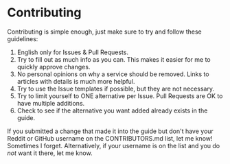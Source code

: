 # Contributing

Contributing is simple enough, just make sure to try and follow these guidelines:

1. English only for Issues & Pull Requests.
2. Try to fill out as much info as you can. This makes it easier for me to quickly approve changes.
3. No personal opinions on why a service should be removed. Links to articles with details is much more helpful.
4. Try to use the Issue templates if possible, but they are not necessary.
5. Try to limit yourself to ONE alternative per Issue. Pull Requests are OK to have multiple additions.
6. Check to see if the alternative you want added already exists in the guide.

If you submitted a change that made it into the guide but don't have your Reddit or GitHub username on the CONTRIBUTORS.md list, let me know! Sometimes I forget. Alternatively, if your username is on the list and you do *not* want it there, let me know.
